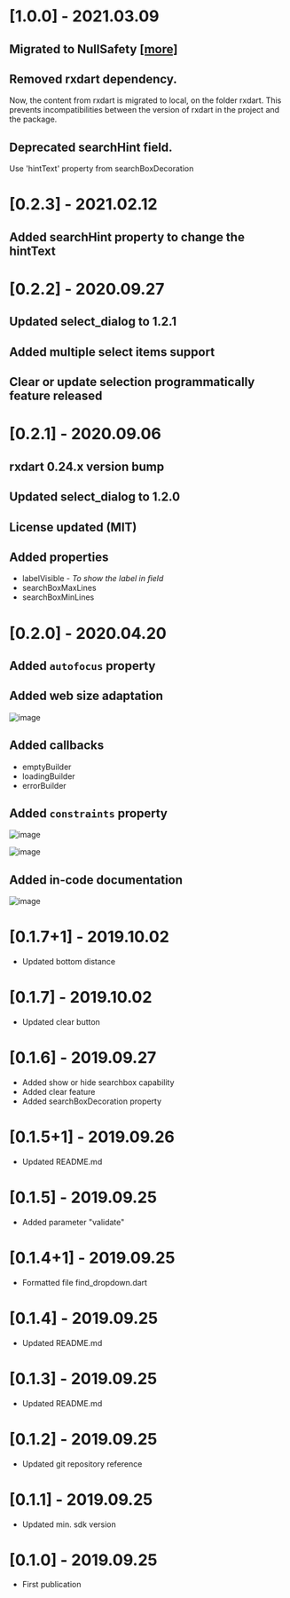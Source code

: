 # [1.0.0] - 2021.03.09
## Migrated to NullSafety [[more]](https://events.flutter.dev/?gclid=Cj0KCQiAs5eCBhCBARIsAEhk4r75svPADe_vO0swK7h6UH92TloC8E_SZQJu_bLO78VqPo1nsS-RrngaAnhoEALw_wcB&gclsrc=aw.ds)

## Removed rxdart dependency.
Now, the content from rxdart is migrated to local, on the folder rxdart. 
This prevents incompatibilities between the version of rxdart in the project and the package.
## Deprecated searchHint field.
Use 'hintText' property from searchBoxDecoration

# [0.2.3] - 2021.02.12
## Added searchHint property to change the hintText 


# [0.2.2] - 2020.09.27
## Updated select_dialog to 1.2.1
## Added multiple select items support
## Clear or update selection programmatically feature released

# [0.2.1] - 2020.09.06
## rxdart 0.24.x version bump
## Updated select_dialog to 1.2.0
## License updated (MIT)
## Added properties
 - labelVisible - _To show the label in field_
 - searchBoxMaxLines
 - searchBoxMinLines

# [0.2.0] - 2020.04.20
## Added `autofocus` property
## Added web size adaptation
![image](https://user-images.githubusercontent.com/16373553/80187452-0b7dfd80-85e6-11ea-9a8a-f9ff4c1092d9.png)

## Added callbacks
 - emptyBuilder
 - loadingBuilder
 - errorBuilder

## Added `constraints` property
![image](https://user-images.githubusercontent.com/16373553/80188549-b9d67280-85e7-11ea-8eb5-7de2b2e3dec5.png)

![image](https://user-images.githubusercontent.com/16373553/80188871-2cdfe900-85e8-11ea-9b7f-92cbada4af5b.png)

## Added in-code documentation
![image](https://user-images.githubusercontent.com/16373553/80191733-834f2680-85ec-11ea-8fef-b540c88d8d6c.png)

# [0.1.7+1] - 2019.10.02
 * Updated bottom distance


# [0.1.7] - 2019.10.02
 * Updated clear button


# [0.1.6] - 2019.09.27

* Added show or hide searchbox capability
* Added clear feature
* Added searchBoxDecoration property

# [0.1.5+1] - 2019.09.26

* Updated README.md

# [0.1.5] - 2019.09.25

* Added parameter "validate"

# [0.1.4+1] - 2019.09.25

* Formatted file find_dropdown.dart

# [0.1.4] - 2019.09.25

* Updated README.md

# [0.1.3] - 2019.09.25

* Updated README.md

# [0.1.2] - 2019.09.25

* Updated git repository reference

# [0.1.1] - 2019.09.25

* Updated min. sdk version

# [0.1.0] - 2019.09.25

* First publication
